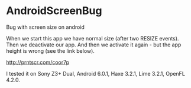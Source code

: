 # AndroidScreenBug
Bug with screen size on android

When we start this app we have normal size (after two RESIZE events).
Then we deactivate our app.
And then we activate it again - but the app height is wrong (see the link below).

http://prntscr.com/coor7p

I tested it on Sony Z3+ Dual, Android 6.0.1, Haxe 3.2.1, Lime 3.2.1, OpenFL 4.2.0.
